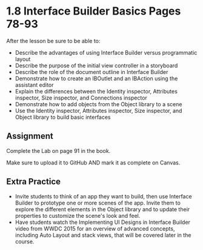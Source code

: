 #  1.8 Interface Builder Basics  Pages 78-93 #

After the lesson be sure to be able to:
- Describe the advantages of using Interface Builder versus programmatic layout
- Describe the purpose of the initial view controller in a storyboard
- Describe the role of the document outline in Interface Builder
- Demonstrate how to create an IBOutlet and an IBAction using the assistant editor
- Explain the differences between the Identity inspector, Attributes inspector, Size inspector, and Connections inspector
- Demonstrate how to add objects from the Object library to a scene
- Use the Identity inspector, Attributes inspector, Size inspector, and Object library to build basic interfaces

## Assignment ##

Complete the Lab on page 91 in the book.

Make sure to upload it to GitHub AND mark it as complete on Canvas.

## Extra Practice ##

- Invite students to think of an app they want to build, then use Interface Builder to prototype one or more scenes of the app. Invite them to explore the different elements in the Object library and to update their properties to customize the scene's look and feel.
- Have students watch the Implementing UI Designs in Interface Builder video from WWDC 2015 for an overview of advanced concepts, including Auto Layout and stack views, that will be covered later in the course.
